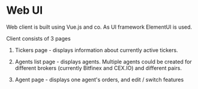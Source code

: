 # Web UI

Web client is built using Vue.js and co. As UI framework ElementUI is used.

Client consists of 3 pages

1. Tickers page - displays information about currently active tickers.

2. Agents list page - displays agents. Multiple agents could be created for
   different brokers (currently Bitfinex and CEX.IO) and different pairs.

3. Agent page - displays one agent's orders, and edit / switch features

